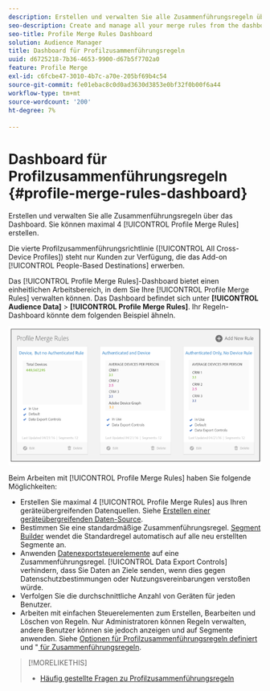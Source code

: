 ```yaml
---
description: Erstellen und verwalten Sie alle Zusammenführungsregeln über das Dashboard. Sie können maximal vier Profilzusammenführungsregeln erstellen.
seo-description: Create and manage all your merge rules from the dashboard. You can create a maximum of 4 Profile Merge Rules.
seo-title: Profile Merge Rules Dashboard
solution: Audience Manager
title: Dashboard für Profilzusammenführungsregeln
uuid: d6725218-7b36-4653-9900-d67b5f7702a0
feature: Profile Merge
exl-id: c6fcbe47-3010-4b7c-a70e-205bf69b4c54
source-git-commit: fe01ebac8c0d0ad3630d3853e0bf32f0b00f6a44
workflow-type: tm+mt
source-wordcount: '200'
ht-degree: 7%

---
```


# Dashboard für Profilzusammenführungsregeln {#profile-merge-rules-dashboard}

Erstellen und verwalten Sie alle Zusammenführungsregeln über das Dashboard. Sie können maximal 4 [!UICONTROL Profile Merge Rules] erstellen.

Die vierte Profilzusammenführungsrichtlinie ([!UICONTROL All Cross-Device Profiles]) steht nur Kunden zur Verfügung, die das Add-on [!UICONTROL People-Based Destinations] erwerben.

Das [!UICONTROL Profile Merge Rules]-Dashboard bietet einen einheitlichen Arbeitsbereich, in dem Sie Ihre [!UICONTROL Profile Merge Rules] verwalten können. Das Dashboard befindet sich unter **[!UICONTROL Audience Data]** > **[!UICONTROL Profile Merge Rules]**. Ihr Regeln-Dashboard könnte dem folgenden Beispiel ähneln.

![](assets/profile-dashboard.png)

Beim Arbeiten mit [!UICONTROL Profile Merge Rules] haben Sie folgende Möglichkeiten:

* Erstellen Sie maximal 4 [!UICONTROL Profile Merge Rules] aus Ihren geräteübergreifenden Datenquellen. Siehe [Erstellen einer geräteübergreifenden Daten-Source](merge-rules-start.md#create-data-source).
* Bestimmen Sie eine standardmäßige Zusammenführungsregel. [Segment Builder](../segments/segment-builder.md) wendet die Standardregel automatisch auf alle neu erstellten Segmente an.
* Anwenden [Datenexportsteuerelemente](../data-export-controls.md) auf eine Zusammenführungsregel. [!UICONTROL Data Export Controls] verhindern, dass Sie Daten an Ziele senden, wenn dies gegen Datenschutzbestimmungen oder Nutzungsvereinbarungen verstoßen würde.
* Verfolgen Sie die durchschnittliche Anzahl von Geräten für jeden Benutzer.
* Arbeiten mit einfachen Steuerelementen zum Erstellen, Bearbeiten und Löschen von Regeln. Nur Administratoren können Regeln verwalten, andere Benutzer können sie jedoch anzeigen und auf Segmente anwenden. Siehe [Optionen für Profilzusammenführungsregeln definiert](merge-rule-definitions.md) und &quot;[ für Zusammenführungsregeln](merge-rule-targeting-options.md).

>[!MORELIKETHIS]
>
>* [Häufig gestellte Fragen zu Profilzusammenführungsregeln](../../faq/faq-profile-merge.md)
